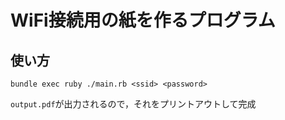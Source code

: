 # WiFi接続用の紙を作るプログラム

## 使い方
```
bundle exec ruby ./main.rb <ssid> <password>
```

`output.pdf`が出力されるので，それをプリントアウトして完成　
